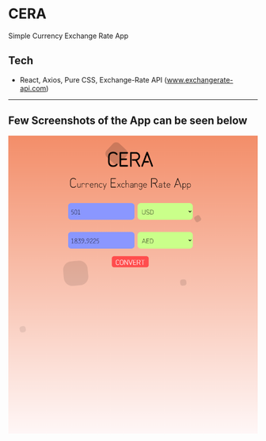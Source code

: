 # CERA
Simple Currency Exchange Rate App

## Tech
- React, Axios, Pure CSS, Exchange-Rate API (www.exchangerate-api.com)

------
## Few Screenshots of the App can be seen below
![1](https://github.com/pandyama/CERA/blob/master/s1.PNG)
